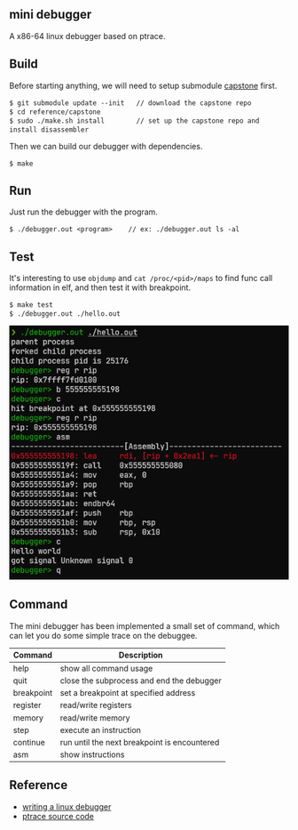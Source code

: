 mini debugger
---

A x86-64 linux debugger based on ptrace.

## Build

Before starting anything, we will need to setup submodule [capstone](https://github.com/capstone-engine/capstone) first.

```
$ git submodule update --init   // download the capstone repo
$ cd reference/capstone
$ sudo ./make.sh install        // set up the capstone repo and install disassembler
```

Then we can build our debugger with dependencies.

```
$ make
```

## Run

Just run the debugger with the program.

```
$ ./debugger.out <program>    // ex: ./debugger.out ls -al
```

## Test

It's interesting to use `objdump` and `cat /proc/<pid>/maps` to find func call information in elf, and then test it with breakpoint.

```
$ make test
$ ./debugger.out ./hello.out
```

![](pic/test.png)

## Command

The mini debugger has been implemented a small set of command, which can let you do some simple trace on the debuggee.

| Command    | Description                                  |
| ---------- | -------------------------------------------- |
| help       | show all command usage                       |
| quit       | close the subprocess and end the debugger    |
| breakpoint | set a breakpoint at specified address        |
| register   | read/write registers                         |
| memory     | read/write memory                            |
| step       | execute an instruction                       |
| continue   | run until the next breakpoint is encountered |
| asm        | show instructions                            |

## Reference
- [writing a linux debugger](https://blog.tartanllama.xyz/writing-a-linux-debugger-setup/)
- [ptrace source code](https://github.com/torvalds/linux/blob/master/kernel/ptrace.c)